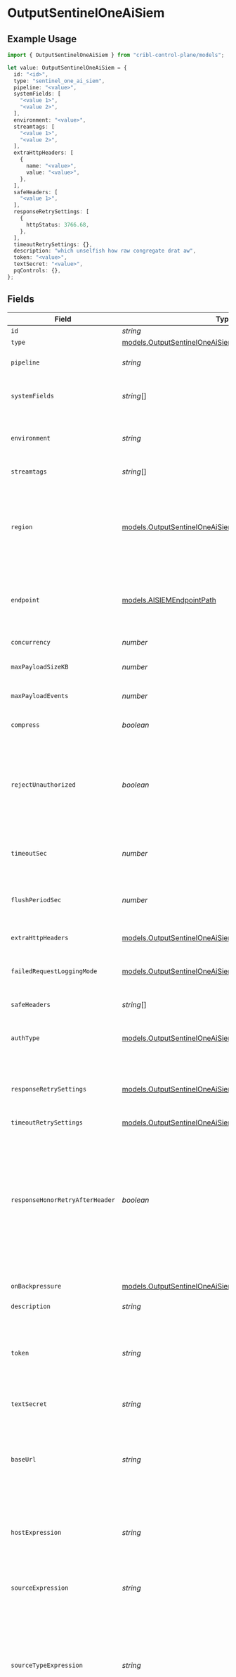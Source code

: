 # OutputSentinelOneAiSiem

## Example Usage

```typescript
import { OutputSentinelOneAiSiem } from "cribl-control-plane/models";

let value: OutputSentinelOneAiSiem = {
  id: "<id>",
  type: "sentinel_one_ai_siem",
  pipeline: "<value>",
  systemFields: [
    "<value 1>",
    "<value 2>",
  ],
  environment: "<value>",
  streamtags: [
    "<value 1>",
    "<value 2>",
  ],
  extraHttpHeaders: [
    {
      name: "<value>",
      value: "<value>",
    },
  ],
  safeHeaders: [
    "<value 1>",
  ],
  responseRetrySettings: [
    {
      httpStatus: 3766.68,
    },
  ],
  timeoutRetrySettings: {},
  description: "which unselfish how raw congregate drat aw",
  token: "<value>",
  textSecret: "<value>",
  pqControls: {},
};
```

## Fields

| Field                                                                                                                                                                                                                                                                                                                                            | Type                                                                                                                                                                                                                                                                                                                                             | Required                                                                                                                                                                                                                                                                                                                                         | Description                                                                                                                                                                                                                                                                                                                                      |
| ------------------------------------------------------------------------------------------------------------------------------------------------------------------------------------------------------------------------------------------------------------------------------------------------------------------------------------------------ | ------------------------------------------------------------------------------------------------------------------------------------------------------------------------------------------------------------------------------------------------------------------------------------------------------------------------------------------------ | ------------------------------------------------------------------------------------------------------------------------------------------------------------------------------------------------------------------------------------------------------------------------------------------------------------------------------------------------ | ------------------------------------------------------------------------------------------------------------------------------------------------------------------------------------------------------------------------------------------------------------------------------------------------------------------------------------------------ |
| `id`                                                                                                                                                                                                                                                                                                                                             | *string*                                                                                                                                                                                                                                                                                                                                         | :heavy_minus_sign:                                                                                                                                                                                                                                                                                                                               | Unique ID for this output                                                                                                                                                                                                                                                                                                                        |
| `type`                                                                                                                                                                                                                                                                                                                                           | [models.OutputSentinelOneAiSiemType](../models/outputsentineloneaisiemtype.md)                                                                                                                                                                                                                                                                   | :heavy_minus_sign:                                                                                                                                                                                                                                                                                                                               | N/A                                                                                                                                                                                                                                                                                                                                              |
| `pipeline`                                                                                                                                                                                                                                                                                                                                       | *string*                                                                                                                                                                                                                                                                                                                                         | :heavy_minus_sign:                                                                                                                                                                                                                                                                                                                               | Pipeline to process data before sending out to this output                                                                                                                                                                                                                                                                                       |
| `systemFields`                                                                                                                                                                                                                                                                                                                                   | *string*[]                                                                                                                                                                                                                                                                                                                                       | :heavy_minus_sign:                                                                                                                                                                                                                                                                                                                               | Fields to automatically add to events, such as cribl_pipe. Supports wildcards.                                                                                                                                                                                                                                                                   |
| `environment`                                                                                                                                                                                                                                                                                                                                    | *string*                                                                                                                                                                                                                                                                                                                                         | :heavy_minus_sign:                                                                                                                                                                                                                                                                                                                               | Optionally, enable this config only on a specified Git branch. If empty, will be enabled everywhere.                                                                                                                                                                                                                                             |
| `streamtags`                                                                                                                                                                                                                                                                                                                                     | *string*[]                                                                                                                                                                                                                                                                                                                                       | :heavy_minus_sign:                                                                                                                                                                                                                                                                                                                               | Tags for filtering and grouping in @{product}                                                                                                                                                                                                                                                                                                    |
| `region`                                                                                                                                                                                                                                                                                                                                         | [models.OutputSentinelOneAiSiemRegion](../models/outputsentineloneaisiemregion.md)                                                                                                                                                                                                                                                               | :heavy_minus_sign:                                                                                                                                                                                                                                                                                                                               | The SentinelOne region to send events to. In most cases you can find the region by either looking at your SentinelOne URL or knowing what geographic region your SentinelOne instance is contained in.                                                                                                                                           |
| `endpoint`                                                                                                                                                                                                                                                                                                                                       | [models.AISIEMEndpointPath](../models/aisiemendpointpath.md)                                                                                                                                                                                                                                                                                     | :heavy_minus_sign:                                                                                                                                                                                                                                                                                                                               | Regional endpoint used to send events to, such as /services/collector/event or /services/collector/raw                                                                                                                                                                                                                                           |
| `concurrency`                                                                                                                                                                                                                                                                                                                                    | *number*                                                                                                                                                                                                                                                                                                                                         | :heavy_minus_sign:                                                                                                                                                                                                                                                                                                                               | Maximum number of ongoing requests before blocking                                                                                                                                                                                                                                                                                               |
| `maxPayloadSizeKB`                                                                                                                                                                                                                                                                                                                               | *number*                                                                                                                                                                                                                                                                                                                                         | :heavy_minus_sign:                                                                                                                                                                                                                                                                                                                               | Maximum size, in KB, of the request body                                                                                                                                                                                                                                                                                                         |
| `maxPayloadEvents`                                                                                                                                                                                                                                                                                                                               | *number*                                                                                                                                                                                                                                                                                                                                         | :heavy_minus_sign:                                                                                                                                                                                                                                                                                                                               | Maximum number of events to include in the request body. Default is 0 (unlimited).                                                                                                                                                                                                                                                               |
| `compress`                                                                                                                                                                                                                                                                                                                                       | *boolean*                                                                                                                                                                                                                                                                                                                                        | :heavy_minus_sign:                                                                                                                                                                                                                                                                                                                               | Compress the payload body before sending                                                                                                                                                                                                                                                                                                         |
| `rejectUnauthorized`                                                                                                                                                                                                                                                                                                                             | *boolean*                                                                                                                                                                                                                                                                                                                                        | :heavy_minus_sign:                                                                                                                                                                                                                                                                                                                               | Reject certificates not authorized by a CA in the CA certificate path or by another trusted CA (such as the system's).<br/>        Enabled by default. When this setting is also present in TLS Settings (Client Side),<br/>        that value will take precedence.                                                                             |
| `timeoutSec`                                                                                                                                                                                                                                                                                                                                     | *number*                                                                                                                                                                                                                                                                                                                                         | :heavy_minus_sign:                                                                                                                                                                                                                                                                                                                               | Amount of time, in seconds, to wait for a request to complete before canceling it                                                                                                                                                                                                                                                                |
| `flushPeriodSec`                                                                                                                                                                                                                                                                                                                                 | *number*                                                                                                                                                                                                                                                                                                                                         | :heavy_minus_sign:                                                                                                                                                                                                                                                                                                                               | Maximum time between requests. Small values could cause the payload size to be smaller than the configured Body size limit.                                                                                                                                                                                                                      |
| `extraHttpHeaders`                                                                                                                                                                                                                                                                                                                               | [models.OutputSentinelOneAiSiemExtraHttpHeader](../models/outputsentineloneaisiemextrahttpheader.md)[]                                                                                                                                                                                                                                           | :heavy_minus_sign:                                                                                                                                                                                                                                                                                                                               | Headers to add to all events                                                                                                                                                                                                                                                                                                                     |
| `failedRequestLoggingMode`                                                                                                                                                                                                                                                                                                                       | [models.OutputSentinelOneAiSiemFailedRequestLoggingMode](../models/outputsentineloneaisiemfailedrequestloggingmode.md)                                                                                                                                                                                                                           | :heavy_minus_sign:                                                                                                                                                                                                                                                                                                                               | Data to log when a request fails. All headers are redacted by default, unless listed as safe headers below.                                                                                                                                                                                                                                      |
| `safeHeaders`                                                                                                                                                                                                                                                                                                                                    | *string*[]                                                                                                                                                                                                                                                                                                                                       | :heavy_minus_sign:                                                                                                                                                                                                                                                                                                                               | List of headers that are safe to log in plain text                                                                                                                                                                                                                                                                                               |
| `authType`                                                                                                                                                                                                                                                                                                                                       | [models.OutputSentinelOneAiSiemAuthenticationMethod](../models/outputsentineloneaisiemauthenticationmethod.md)                                                                                                                                                                                                                                   | :heavy_minus_sign:                                                                                                                                                                                                                                                                                                                               | Select Manual to enter an auth token directly, or select Secret to use a text secret to authenticate                                                                                                                                                                                                                                             |
| `responseRetrySettings`                                                                                                                                                                                                                                                                                                                          | [models.OutputSentinelOneAiSiemResponseRetrySetting](../models/outputsentineloneaisiemresponseretrysetting.md)[]                                                                                                                                                                                                                                 | :heavy_minus_sign:                                                                                                                                                                                                                                                                                                                               | Automatically retry after unsuccessful response status codes, such as 429 (Too Many Requests) or 503 (Service Unavailable)                                                                                                                                                                                                                       |
| `timeoutRetrySettings`                                                                                                                                                                                                                                                                                                                           | [models.OutputSentinelOneAiSiemTimeoutRetrySettings](../models/outputsentineloneaisiemtimeoutretrysettings.md)                                                                                                                                                                                                                                   | :heavy_minus_sign:                                                                                                                                                                                                                                                                                                                               | N/A                                                                                                                                                                                                                                                                                                                                              |
| `responseHonorRetryAfterHeader`                                                                                                                                                                                                                                                                                                                  | *boolean*                                                                                                                                                                                                                                                                                                                                        | :heavy_minus_sign:                                                                                                                                                                                                                                                                                                                               | Honor any Retry-After header that specifies a delay (in seconds) no longer than 180 seconds after the retry request. @{product} limits the delay to 180 seconds, even if the Retry-After header specifies a longer delay. When enabled, takes precedence over user-configured retry options. When disabled, all Retry-After headers are ignored. |
| `onBackpressure`                                                                                                                                                                                                                                                                                                                                 | [models.OutputSentinelOneAiSiemBackpressureBehavior](../models/outputsentineloneaisiembackpressurebehavior.md)                                                                                                                                                                                                                                   | :heavy_minus_sign:                                                                                                                                                                                                                                                                                                                               | How to handle events when all receivers are exerting backpressure                                                                                                                                                                                                                                                                                |
| `description`                                                                                                                                                                                                                                                                                                                                    | *string*                                                                                                                                                                                                                                                                                                                                         | :heavy_minus_sign:                                                                                                                                                                                                                                                                                                                               | N/A                                                                                                                                                                                                                                                                                                                                              |
| `token`                                                                                                                                                                                                                                                                                                                                          | *string*                                                                                                                                                                                                                                                                                                                                         | :heavy_minus_sign:                                                                                                                                                                                                                                                                                                                               | In the SentinelOne Console select Policy & Settings then select the Singularity AI SIEM section, API Keys will be at the bottom. Under Log Access Keys select a Write token and copy it here                                                                                                                                                     |
| `textSecret`                                                                                                                                                                                                                                                                                                                                     | *string*                                                                                                                                                                                                                                                                                                                                         | :heavy_minus_sign:                                                                                                                                                                                                                                                                                                                               | Select or create a stored text secret                                                                                                                                                                                                                                                                                                            |
| `baseUrl`                                                                                                                                                                                                                                                                                                                                        | *string*                                                                                                                                                                                                                                                                                                                                         | :heavy_minus_sign:                                                                                                                                                                                                                                                                                                                               | Base URL of the endpoint used to send events to, such as https://<Your-S1-Tenant>.sentinelone.net. Must begin with http:// or https://, can include a port number, and no trailing slashes. Matches pattern: ^https?://[a-zA-Z0-9.-]+(:[0-9]+)?$.                                                                                                |
| `hostExpression`                                                                                                                                                                                                                                                                                                                                 | *string*                                                                                                                                                                                                                                                                                                                                         | :heavy_minus_sign:                                                                                                                                                                                                                                                                                                                               | Define serverHost for events using a JavaScript expression. You must enclose text constants in quotes (such as, 'myServer').                                                                                                                                                                                                                     |
| `sourceExpression`                                                                                                                                                                                                                                                                                                                               | *string*                                                                                                                                                                                                                                                                                                                                         | :heavy_minus_sign:                                                                                                                                                                                                                                                                                                                               | Define logFile for events using a JavaScript expression. You must enclose text constants in quotes (such as, 'myLogFile.txt').                                                                                                                                                                                                                   |
| `sourceTypeExpression`                                                                                                                                                                                                                                                                                                                           | *string*                                                                                                                                                                                                                                                                                                                                         | :heavy_minus_sign:                                                                                                                                                                                                                                                                                                                               | Define the parser for events using a JavaScript expression. This value helps parse data into AI SIEM. You must enclose text constants in quotes (such as, 'dottedJson'). For custom parsers, substitute 'dottedJson' with your parser's name.                                                                                                    |
| `dataSourceCategoryExpression`                                                                                                                                                                                                                                                                                                                   | *string*                                                                                                                                                                                                                                                                                                                                         | :heavy_minus_sign:                                                                                                                                                                                                                                                                                                                               | Define the dataSource.category for events using a JavaScript expression. This value helps categorize data and helps enable extra features in SentinelOne AI SIEM. You must enclose text constants in quotes. The default value is 'security'.                                                                                                    |
| `dataSourceNameExpression`                                                                                                                                                                                                                                                                                                                       | *string*                                                                                                                                                                                                                                                                                                                                         | :heavy_minus_sign:                                                                                                                                                                                                                                                                                                                               | Define the dataSource.name for events using a JavaScript expression. This value should reflect the type of data being inserted into AI SIEM. You must enclose text constants in quotes (such as, 'networkActivity' or 'authLogs').                                                                                                               |
| `dataSourceVendorExpression`                                                                                                                                                                                                                                                                                                                     | *string*                                                                                                                                                                                                                                                                                                                                         | :heavy_minus_sign:                                                                                                                                                                                                                                                                                                                               | Define the dataSource.vendor for events using a JavaScript expression. This value should reflect the vendor of the data being inserted into AI SIEM. You must enclose text constants in quotes (such as, 'Cisco' or 'Microsoft').                                                                                                                |
| `eventTypeExpression`                                                                                                                                                                                                                                                                                                                            | *string*                                                                                                                                                                                                                                                                                                                                         | :heavy_minus_sign:                                                                                                                                                                                                                                                                                                                               | Optionally, define the event.type for events using a JavaScript expression. This value acts as a label, grouping events into meaningful categories. You must enclose text constants in quotes (such as, 'Process Creation' or 'Network Connection').                                                                                             |
| `host`                                                                                                                                                                                                                                                                                                                                           | *string*                                                                                                                                                                                                                                                                                                                                         | :heavy_minus_sign:                                                                                                                                                                                                                                                                                                                               | Define the serverHost for events using a JavaScript expression. This value will be passed to AI SIEM. You must enclose text constants in quotes (such as, 'myServerName').                                                                                                                                                                       |
| `source`                                                                                                                                                                                                                                                                                                                                         | *string*                                                                                                                                                                                                                                                                                                                                         | :heavy_minus_sign:                                                                                                                                                                                                                                                                                                                               | Specify the logFile value to pass as a parameter to SentinelOne AI SIEM. Don't quote this value. The default is cribl.                                                                                                                                                                                                                           |
| `sourceType`                                                                                                                                                                                                                                                                                                                                     | *string*                                                                                                                                                                                                                                                                                                                                         | :heavy_minus_sign:                                                                                                                                                                                                                                                                                                                               | Specify the sourcetype parameter for SentinelOne AI SIEM, which determines the parser. Don't quote this value. For custom parsers, substitute hecRawParser with your parser's name. The default is hecRawParser.                                                                                                                                 |
| `dataSourceCategory`                                                                                                                                                                                                                                                                                                                             | *string*                                                                                                                                                                                                                                                                                                                                         | :heavy_minus_sign:                                                                                                                                                                                                                                                                                                                               | Specify the dataSource.category value to pass as a parameter to SentinelOne AI SIEM. This value helps categorize data and enables additional features. Don't quote this value. The default is security.                                                                                                                                          |
| `dataSourceName`                                                                                                                                                                                                                                                                                                                                 | *string*                                                                                                                                                                                                                                                                                                                                         | :heavy_minus_sign:                                                                                                                                                                                                                                                                                                                               | Specify the dataSource.name value to pass as a parameter to AI SIEM. This value should reflect the type of data being inserted. Don't quote this value. The default is cribl.                                                                                                                                                                    |
| `dataSourceVendor`                                                                                                                                                                                                                                                                                                                               | *string*                                                                                                                                                                                                                                                                                                                                         | :heavy_minus_sign:                                                                                                                                                                                                                                                                                                                               | Specify the dataSource.vendorvalue to pass as a parameter to AI SIEM. This value should reflect the vendor of the data being inserted. Don't quote this value. The default is cribl.                                                                                                                                                             |
| `eventType`                                                                                                                                                                                                                                                                                                                                      | *string*                                                                                                                                                                                                                                                                                                                                         | :heavy_minus_sign:                                                                                                                                                                                                                                                                                                                               | Specify the event.type value to pass as an optional parameter to AI SIEM. This value acts as a label, grouping events into meaningful categories like Process Creation, File Modification, or Network Connection. Don't quote this value. By default, this field is empty.                                                                       |
| `pqMaxFileSize`                                                                                                                                                                                                                                                                                                                                  | *string*                                                                                                                                                                                                                                                                                                                                         | :heavy_minus_sign:                                                                                                                                                                                                                                                                                                                               | The maximum size to store in each queue file before closing and optionally compressing (KB, MB, etc.)                                                                                                                                                                                                                                            |
| `pqMaxSize`                                                                                                                                                                                                                                                                                                                                      | *string*                                                                                                                                                                                                                                                                                                                                         | :heavy_minus_sign:                                                                                                                                                                                                                                                                                                                               | The maximum disk space that the queue can consume (as an average per Worker Process) before queueing stops. Enter a numeral with units of KB, MB, etc.                                                                                                                                                                                           |
| `pqPath`                                                                                                                                                                                                                                                                                                                                         | *string*                                                                                                                                                                                                                                                                                                                                         | :heavy_minus_sign:                                                                                                                                                                                                                                                                                                                               | The location for the persistent queue files. To this field's value, the system will append: /<worker-id>/<output-id>.                                                                                                                                                                                                                            |
| `pqCompress`                                                                                                                                                                                                                                                                                                                                     | [models.OutputSentinelOneAiSiemCompression](../models/outputsentineloneaisiemcompression.md)                                                                                                                                                                                                                                                     | :heavy_minus_sign:                                                                                                                                                                                                                                                                                                                               | Codec to use to compress the persisted data                                                                                                                                                                                                                                                                                                      |
| `pqOnBackpressure`                                                                                                                                                                                                                                                                                                                               | [models.OutputSentinelOneAiSiemQueueFullBehavior](../models/outputsentineloneaisiemqueuefullbehavior.md)                                                                                                                                                                                                                                         | :heavy_minus_sign:                                                                                                                                                                                                                                                                                                                               | How to handle events when the queue is exerting backpressure (full capacity or low disk). 'Block' is the same behavior as non-PQ blocking. 'Drop new data' throws away incoming data, while leaving the contents of the PQ unchanged.                                                                                                            |
| `pqMode`                                                                                                                                                                                                                                                                                                                                         | [models.OutputSentinelOneAiSiemMode](../models/outputsentineloneaisiemmode.md)                                                                                                                                                                                                                                                                   | :heavy_minus_sign:                                                                                                                                                                                                                                                                                                                               | In Error mode, PQ writes events to the filesystem if the Destination is unavailable. In Backpressure mode, PQ writes events to the filesystem when it detects backpressure from the Destination. In Always On mode, PQ always writes events to the filesystem.                                                                                   |
| `pqControls`                                                                                                                                                                                                                                                                                                                                     | [models.OutputSentinelOneAiSiemPqControls](../models/outputsentineloneaisiempqcontrols.md)                                                                                                                                                                                                                                                       | :heavy_minus_sign:                                                                                                                                                                                                                                                                                                                               | N/A                                                                                                                                                                                                                                                                                                                                              |